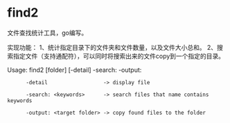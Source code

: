 # find2
文件查找统计工具，go编写。

实现功能：
1、统计指定目录下的文件夹和文件数量，以及文件大小总和。
2、搜索指定文件（支持通配符），可以同时将搜索出来的文件copy到一个指定的目录。

Usage: find2 [folder] [-detail] -search:<keywords> -output:<target folder>
          
          -detail                  -> display file
          
          -search: <keywords>      -> search files that name contains keywords
          
          -output: <target folder> -> copy found files to the folder
          
